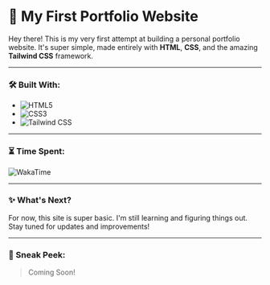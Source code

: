 # 🌟 My First Portfolio Website

Hey there! This is my very first attempt at building a personal portfolio website. It's super simple, made entirely with **HTML**, **CSS**, and the amazing **Tailwind CSS** framework.

---

### 🛠️ Built With:

- ![HTML5](https://img.shields.io/badge/-HTML5-orange?style=flat-square&logo=html5&logoColor=white)
- ![CSS3](https://img.shields.io/badge/-CSS3-blue?style=flat-square&logo=css3&logoColor=white)
- ![Tailwind CSS](https://img.shields.io/badge/-Tailwind_CSS-teal?style=flat-square&logo=tailwind-css&logoColor=white)

---

### ⏳ Time Spent:

![WakaTime](https://wakatime.com/badge/user/76364797-6303-4342-9567-48d03e3a7fa3.svg)

---

### ✨ What's Next?

For now, this site is super basic. I'm still learning and figuring things out. Stay tuned for updates and improvements!

---

### 📸 Sneak Peek:

> Coming Soon!

